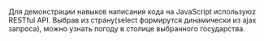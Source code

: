 Для демонстрации навыков написания кода на JavaScript используюz RESTful API. Выбрав из страну(select формирутся динамически из ajax запроса),
можно узнать погоду в столице выбранного государства.
